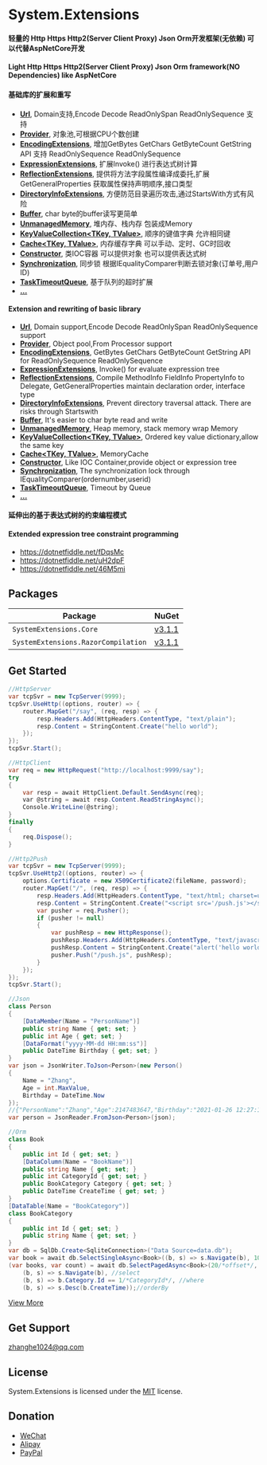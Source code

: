 ﻿System.Extensions
============

#### 轻量的 Http Https Http2(Server Client Proxy) Json Orm开发框架(无依赖) 可以代替AspNetCore开发
#### Light Http Https Http2(Server Client Proxy) Json Orm framework(NO Dependencies) like AspNetCore

#### 基础库的扩展和重写
- **[Url](System.Extensions/System/Url.cs)**, Domain支持,Encode Decode  ReadOnlySpan<char> ReadOnlySequence<char> 支持
- **[Provider<T>](System.Extensions/System/Provider.cs)**, 对象池,可根据CPU个数创建
- **[EncodingExtensions](System.Extensions/System/Text/EncodingExtensions.cs)**, 增加GetBytes GetChars GetByteCount GetString API 支持 ReadOnlySequence<char> ReadOnlySequence<byte>
- **[ExpressionExtensions](System.Extensions/System/Linq/Expressions/ExpressionExtensions.cs)**, 扩展Invoke() 进行表达式树计算
- **[ReflectionExtensions](System.Extensions/System/Reflection/ReflectionExtensions.cs)**, 提供将方法字段属性编译成委托,扩展GetGeneralProperties 获取属性保持声明顺序,接口类型
- **[DirectoryInfoExtensions](System.Extensions/System/IO/DirectoryInfoExtensions.cs)**, 方便防范目录遍历攻击,通过StartsWith方式有风险
- **[Buffer<T>](System.Extensions/System/Buffers/Buffer.cs)**, char byte的buffer读写更简单
- **[UnmanagedMemory<T>](System.Extensions/System/Buffers/UnmanagedMemory.cs)**, 堆内存、栈内存 包装成Memory<T>
- **[KeyValueCollection<TKey, TValue>](System.Extensions/System/Collections/Generic/KeyValueCollection.cs)**, 顺序的键值字典 允许相同键
- **[Cache<TKey, TValue>](System.Extensions/System/Collections/Concurrent/Cache.cs)**, 内存缓存字典 可以手动、定时、GC时回收
- **[Constructor](System.Extensions/System/Reflection/Constructor.cs)**, 类IOC容器 可以提供对象 也可以提供表达式树
- **[Synchronization<T>](System.Extensions/System/Threading/Synchronization.cs)**, 同步锁 根据IEqualityComparer<T>判断去锁对象(订单号,用户ID)
- **[TaskTimeoutQueue](System.Extensions/System/Threading/Tasks/TaskTimeoutQueue.cs)**, 基于队列的超时扩展
- **[...](System.Extensions/System)**

#### Extension and rewriting of basic library
- **[Url](System.Extensions/System/Url.cs)**, Domain support,Encode Decode ReadOnlySpan<char> ReadOnlySequence<char> support
- **[Provider<T>](System.Extensions/System/Provider.cs)**, Object pool,From Processor support
- **[EncodingExtensions](System.Extensions/System/Text/EncodingExtensions.cs)**,  GetBytes GetChars GetByteCount GetString API for ReadOnlySequence<char> ReadOnlySequence<byte>
- **[ExpressionExtensions](System.Extensions/System/Linq/Expressions/ExpressionExtensions.cs)**, Invoke() for evaluate expression tree
- **[ReflectionExtensions](System.Extensions/System/Reflection/ReflectionExtensions.cs)**, Compile MethodInfo FieldInfo PropertyInfo to Delegate, GetGeneralProperties maintain declaration order, interface type
- **[DirectoryInfoExtensions](System.Extensions/System/IO/DirectoryInfoExtensions.cs)**, Prevent directory traversal attack. There are risks through Startswith
- **[Buffer<T>](System.Extensions/System/Buffers/Buffer.cs)**,  It's easier to char byte read and write
- **[UnmanagedMemory<T>](System.Extensions/System/Buffers/UnmanagedMemory.cs)**, Heap memory, stack memory wrap Memory<T>
- **[KeyValueCollection<TKey, TValue>](System.Extensions/System/Collections/Generic/KeyValueCollection.cs)**, Ordered key value dictionary,allow the same key
- **[Cache<TKey, TValue>](System.Extensions/System/Collections/Concurrent/Cache.cs)**, MemoryCache
- **[Constructor](System.Extensions/System/Reflection/Constructor.cs)**, Like IOC Container,provide object or expression tree
- **[Synchronization<T>](System.Extensions/System/Threading/Synchronization.cs)**, The synchronization lock through IEqualityComparer<T>(ordernumber,userid)
- **[TaskTimeoutQueue](System.Extensions/System/Threading/Tasks/TaskTimeoutQueue.cs)**, Timeout by Queue 
- **[...](System.Extensions/System)**

#### 延伸出的基于表达式树的约束编程模式
#### Extended expression tree constraint programming
- https://dotnetfiddle.net/fDqsMc
- https://dotnetfiddle.net/uH2dpF
- https://dotnetfiddle.net/46M5mi

## Packages

Package                                   | NuGet
------------------------------------------|-----------------------------
`SystemExtensions.Core` | [v3.1.1](https://www.nuget.org/packages/SystemExtensions.Core)
`SystemExtensions.RazorCompilation` | [v3.1.1](https://www.nuget.org/packages/SystemExtensions.RazorCompilation)

## Get Started

```csharp
//HttpServer
var tcpSvr = new TcpServer(9999);
tcpSvr.UseHttp((options, router) => {
	router.MapGet("/say", (req, resp) => {
		resp.Headers.Add(HttpHeaders.ContentType, "text/plain");
		resp.Content = StringContent.Create("hello world");
	});
});
tcpSvr.Start();
```
```csharp
//HttpClient
var req = new HttpRequest("http://localhost:9999/say");
try
{
	var resp = await HttpClient.Default.SendAsync(req);
	var @string = await resp.Content.ReadStringAsync();
	Console.WriteLine(@string);
}
finally
{
	req.Dispose();
}
```
```csharp
//Http2Push
var tcpSvr = new TcpServer(9999);
tcpSvr.UseHttp2((options, router) => {
	options.Certificate = new X509Certificate2(fileName, password);
	router.MapGet("/", (req, resp) => {
		resp.Headers.Add(HttpHeaders.ContentType, "text/html; charset=utf-8");
		resp.Content = StringContent.Create("<script src='/push.js'></script>");
		var pusher = req.Pusher();
		if (pusher != null)
		{
			var pushResp = new HttpResponse();
			pushResp.Headers.Add(HttpHeaders.ContentType, "text/javascript; charset=utf-8");
			pushResp.Content = StringContent.Create("alert('hello world')");
			pusher.Push("/push.js", pushResp);
		}
	});
});
tcpSvr.Start();
```
```csharp
//Json
class Person
{
	[DataMember(Name = "PersonName")]
	public string Name { get; set; }
	public int Age { get; set; }
	[DataFormat("yyyy-MM-dd HH:mm:ss")]
	public DateTime Birthday { get; set; }
}
var json = JsonWriter.ToJson<Person>(new Person()
{
	Name = "Zhang",
	Age = int.MaxValue,
	Birthday = DateTime.Now
});
//{"PersonName":"Zhang","Age":2147483647,"Birthday":"2021-01-26 12:27:15"}
var person = JsonReader.FromJson<Person>(json);
```
```csharp
//Orm
class Book
{
	public int Id { get; set; }
	[DataColumn(Name = "BookName")]
	public string Name { get; set; }
	public int CategoryId { get; set; }
	public BookCategory Category { get; set; }
	public DateTime CreateTime { get; set; }
}
[DataTable(Name = "BookCategory")]
class BookCategory
{
	public int Id { get; set; }
	public string Name { get; set; }
}
var db = SqlDb.Create<SqliteConnection>("Data Source=data.db");
var book = await db.SelectSingleAsync<Book>((b, s) => s.Navigate(b), 100/*BookId*/);
(var books, var count) = await db.SelectPagedAsync<Book>(20/*offset*/, 100/*fetch*/,
	(b, s) => s.Navigate(b), //select
	(b, s) => b.Category.Id == 1/*CategoryId*/, //where
	(b, s) => s.Desc(b.CreateTime));//orderBy
```
[View More](Samples)

## Get Support

zhanghe1024@qq.com

## License

System.Extensions is licensed under the [MIT](LICENSE) license.

## Donation

- [WeChat](https://share.weiyun.com/85mNdQnS)
- [Alipay](https://share.weiyun.com/nMqXbWHU)
- [PayPal](https://www.paypal.me/zhanghe1024)